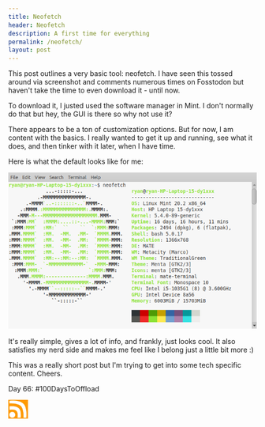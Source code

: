 ```yaml
---
title: Neofetch
header: Neofetch
description: A first time for everything
permalink: /neofetch/
layout: post
---
```


This post outlines a very basic tool: neofetch. I have seen this tossed around via screenshot and comments numerous times on Fosstodon but haven't take the time to even download it - until now.

To download it, I justed used the software manager in Mint. I don't normally do that but hey, the GUI is there so why not use it?

There appears to be a ton of customization options. But for now, I am content with the basics. I really wanted to get it up and running, see what it does, and then tinker with it later, when I have time.

Here is what the default looks like for me:

![Neofetch](/assets/images/neofetch.png)

It's really simple, gives a lot of info, and frankly, just looks cool. It also satisfies my nerd side and makes me feel like I belong just a little bit more :)

This was a really short post but I'm trying to get into some tech specific content. Cheers.

Day 66: #100DaysToOffload

<a href="https://blog.mooreanalysis.com/feed.xml"><img src="/assets/images/rss_feed.jpg" style="opacity:1;" width="40"/></a>
